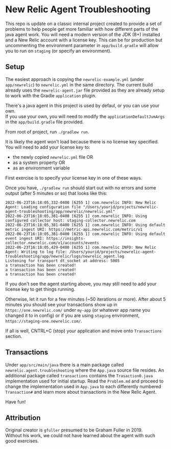# New Relic Agent Troubleshooting

This repo is update on a classic internal project created to provide a set of problems to help people get more familiar
with how different parts of the java agent work.  You will need a modern version of the JDK (8+) installed and a New Relic
account with a license key.  This can be for production but uncommenting the environment parameter in `app/build.gradle`
will allow you to run on `staging` (or specify an environment).

## Setup
The easiest approach is copying the `newrelic-example.yml` (under `app/newrelic`) to `newrelic.yml` in the same directory.
The current build already uses the `newrelic-agent.jar` file provided as they are already setup to work with the Gradle
`application` plugin.

There's a java agent in this project is used by defaul, or you can use your own.  
If you use your own, you will need to modify the `applicationDefaultJvmArgs` 
in the `app/build.gradle` file provided.

From root of project, run `./gradlew run`.

It is likely the agent won't load because there is no license key specified.  You will need to add your license key to:
* the newly copied `newrelic.yml` file OR
* as a system property OR
* as an environment variable

First exercise is to specify your license key in one of these ways.

Once you have, `./gradlew run` should start out with no errors and some output (after 5 minutes or so) that looks like this:

```
2022-06-23T16:18:05,332-0400 [6255 1] com.newrelic INFO: New Relic Agent: Loading configuration file "/Users/yourid/projects/newrelic-agent-troubleshooting/app/newrelic/newrelic.yml"
2022-06-23T16:18:05,381-0400 [6255 1] com.newrelic INFO: Using configured collector host: staging-collector.newrelic.com
2022-06-23T16:18:05,381-0400 [6255 1] com.newrelic INFO: Using default metric ingest URI: https://metric-api.newrelic.com/metric/v1
2022-06-23T16:18:05,381-0400 [6255 1] com.newrelic INFO: Using default event ingest URI: https://insights-collector.newrelic.com/v1/accounts/events
2022-06-23T16:18:05,429-0400 [6255 1] com.newrelic INFO: New Relic Agent: Writing to log file: /Users/yourid/projects/newrelic-agent-troubleshooting/app/newrelic/logs/newrelic_agent.log
Listening for transport dt_socket at address: 5005
a transaction has been created!
a transaction has been created!
a transaction has been created!
```

If you don't see the agent starting above, you may still need to add your license key to get things running.

Otherwise, let it run for a few minutes (~50 iterations or more).  After about 5 minutes you should see your
transactions show up in `https://one.newrelic.com/` under `my-app` (or whatever app name you changed it to in config)
or if you are using `staging` environment, `https://staging-one.newrelic.com/`.

If all is well, CNTRL+C (stop) your application and move onto `Transactions` section.


## Transactions

Under `app/src/main/java` there is a main package called `newrelic.agent.troubleshooting` where the `App.java` source
file resides.  An additional package called `transactions` contains the `Trasaction0.java` implementation used for
initial startup.  Read the `Problem.md` and proceed to change the implementation used in `App.java` to each differently
numbered `Transaction#` and learn more about transactions in the New Relic Agent.

Have fun!


## Attribution

Original creator is `gfuller` presumed to be Graham Fuller in 2019.  
Without his work, we could not have learned about the agent with such good exercises.